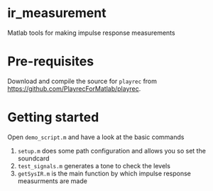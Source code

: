 # ir_measurement
Matlab tools for making impulse response measurements


# Pre-requisites
Download and compile the source for `playrec` from https://github.com/PlayrecForMatlab/playrec.

# Getting started
Open `demo_script.m` and have a look at the basic commands

1. `setup.m` does some path configuration and allows you so set the soundcard
2. `test_signals.m` generates a tone to check the levels
3. `getSysIR.m` is the main function by which impulse response measurments are made